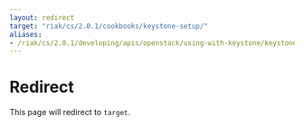 ```yaml
---
layout: redirect
target: "riak/cs/2.0.1/cookbooks/keystone-setup/"
aliases:
- /riak/cs/2.0.1/developing/apis/openstack/using-with-keystone/keystone-setup
---
```


# Redirect

This page will redirect to `target`.
